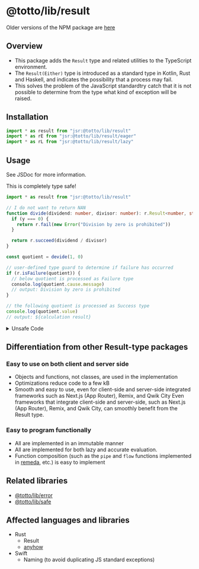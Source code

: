 # @totto/lib/result

Older versions of the NPM package are
[here](https://www.npmjs.com/package/@totto2727/result)

## Overview

- This package adds the `Result` type and related utilities to the TypeScript
  environment.
- The `Result(Either)` type is introduced as a standard type in Kotlin, Rust and
  Haskell, and indicates the possibility that a process may fail.
- This solves the problem of the JavaScript standardtry catch that it is not
  possible to determine from the type what kind of exception will be raised.

## Installation

```ts
import * as result from "jsr:@totto/lib/result"
import * as rE from "jsr:@totto/lib/result/eager"
import * as rL from "jsr:@totto/lib/result/lazy"
```

## Usage

See JSDoc for more information.

This is completely type safe!

```ts
import * as result from "jsr:@totto/lib/result"

// I do not want to return NAN
function divide(dividend: number, divisor: number): r.Result<number, string> {
  if (y === 0) {
    return r.fail(new Error("Division by zero is prohibited"))
  }

  return r.succeed(dividend / divisor)
}

const quotient = devide(1, 0)

// user-defined type guard to determine if failure has occurred
if (r.isFailure(quotient)) {
  // below quotient is processed as Failure type
  consolo.log(quotient.cause.message)
  // output: Division by zero is prohibited
}

// the following quotient is processed as Success type
console.log(quotient.value)
// output: ${calculation result}
```

<details><summary>Unsafe Code</summary>

```ts
// I do not want to return NAN
function divide(dividend: number, divisor: number): number {
  if (y === 0) {
    throw new Error("Division by zero is prohibited")
  }

  return dividend / divisor
}

// Exception raised!
const quotient = devide(1, 0)

// Program terminated abnormally before execution
console.log(quotient)
```

</details>

## Differentiation from other Result-type packages

### Easy to use on both client and server side

- Objects and functions, not classes, are used in the implementation
- Optimizations reduce code to a few kB
- Smooth and easy to use, even for client-side and server-side integrated
  frameworks such as Next.js (App Router), Remix, and Qwik City Even frameworks
  that integrate client-side and server-side, such as Next.js (App Router),
  Remix, and Qwik City, can smoothly benefit from the Result type.

### Easy to program functionally

- All are implemented in an immutable manner
- All are implemented for both lazy and accurate evaluation.
- Function composition (such as the `pipe` and `flow` functions implemented in
  [remeda](https://remedajs.com/), etc.) is easy to implement

## Related libraries

- [@totto/lib/error](../error/README.md)
- [@totto/lib/safe](../safe/README.md)

## Affected languages and libraries

- Rust
  - Result
  - [anyhow](https://docs.rs/anyhow/latest/anyhow/)
- Swift
  - Naming (to avoid duplicating JS standard exceptions)
